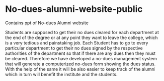 # No-dues-alumni-website-public
Contains ppt of No-dues Alumni website

Students are supposed to get their no dues cleared for each department at the end of the degree or at any point they want to leave the college, which is a very tedious and painstaking job. Each Student has to go to every particular department to get their no dues signed by the respective authorities of the department so that if there are any dues then they must be cleared. Therefore we have developed a no-dues management system that will generate a computerized no-dues form showing the dues status. With the help of the same it will be also easier to keep track of the alumni which in turn will benefit the institute and the students.
